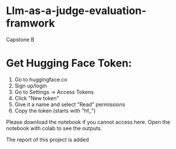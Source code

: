 # Llm-as-a-judge-evaluation-framwork
Capstone B

# Get Hugging Face Token:
1) Go to huggingface.co
2) Sign up/login
3) Go to Settings → Access Tokens
4) Click "New token"
5) Give it a name and select "Read" permissions
6) Copy the token (starts with "hf_")


Please download the notebook if you cannot access here. Open the notebook with colab to see the outputs.


The report of this project is added 
